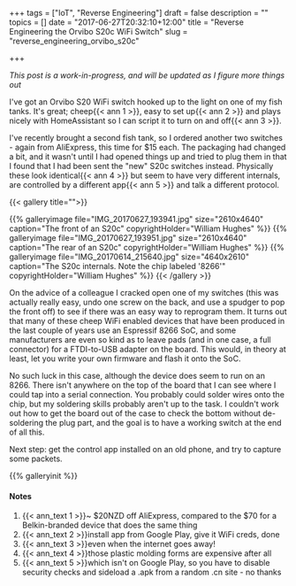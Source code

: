 +++
tags = ["IoT", "Reverse Engineering"]
draft = false
description = ""
topics = []
date = "2017-06-27T20:32:10+12:00"
title = "Reverse Engineering the Orvibo S20c WiFi Switch"
slug = "reverse_engineering_orvibo_s20c"

+++

*This post is a work-in-progress, and will be updated as I figure more things out*

<!--more-->

I've got an Orvibo S20 WiFi switch hooked up to the light on one of my fish tanks. It's great; cheep{{< ann 1 >}}, easy to set up{{< ann 2 >}} and plays nicely with HomeAssistant so I can script it to turn on and off{{< ann 3 >}}.

I've recently brought a second fish tank, so I ordered another two switches - again from AliExpress, this time for $15 each. The packaging had changed a bit, and it wasn't until I had opened things up and tried to plug them in that I found that I had been sent the "new" S20c switches instead. Physically these look identical{{< ann 4 >}} but seem to have very different internals, are controlled by a different app{{< ann 5 >}} and talk a different protocol.

{{< gallery title="">}}

{{% galleryimage file="IMG_20170627_193941.jpg" size="2610x4640" caption="The front of an S20c" copyrightHolder="William Hughes" %}}
{{% galleryimage file="IMG_20170627_193951.jpg" size="2610x4640" caption="The rear of an S20c" copyrightHolder="William Hughes" %}}
{{% galleryimage file="IMG_20170614_215640.jpg" size="4640x2610" caption="The S20c internals. Note the chip labeled '8266'" copyrightHolder="William Hughes" %}}
{{< /gallery >}}

On the advice of a colleague I cracked open one of my switches (this was actually really easy, undo one screw on the back, and use a spudger to pop the front off) to see if there was an easy way to reprogram them. It turns out that many of these cheep WiFi enabled devices that have been produced in the last couple of years use an Espressif 8266 SoC, and some manufacturers are even so kind as to leave pads (and in one case, a full connector) for a FTDI-to-USB adapter on the board. This would, in theory at least, let you write your own firmware and flash it onto the SoC.

No such luck in this case, although the device does seem to run on an 8266. There isn't anywhere on the top of the board that I can see where I could tap into a serial connection. You probably could solder wires onto the chip, but my soldering skills probably aren't up to the task. I couldn't work out how to get the board out of the case to check the bottom without de-soldering the plug part, and the goal is to have a working switch at the end of all this.

Next step: get the control app installed on an old phone, and try to capture some packets.

{{% galleryinit %}}

#### Notes

1. {{< ann_text 1 >}}~ $20NZD off AliExpress, compared to the $70 for a Belkin-branded device that does the same thing
1. {{< ann_text 2 >}}install app from Google Play, give it WiFi creds, done
1. {{< ann_text 3 >}}even when the internet goes away!
1. {{< ann_text 4 >}}those plastic molding forms are expensive after all
1. {{< ann_text 5 >}}which isn't on Google Play, so you have to disable security checks and sideload a .apk from a random .cn site - no thanks
